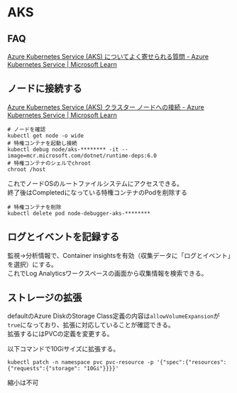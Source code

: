 # AKS

## FAQ

[Azure Kubernetes Service (AKS) についてよく寄せられる質問 - Azure Kubernetes Service | Microsoft Learn](https://learn.microsoft.com/ja-jp/azure/aks/faq)

## ノードに接続する

[Azure Kubernetes Service (AKS) クラスター ノードへの接続 - Azure Kubernetes Service | Microsoft Learn](https://learn.microsoft.com/ja-jp/azure/aks/node-access)

```console
# ノードを確認
kubectl get node -o wide
# 特権コンテナを起動し接続
kubectl debug node/aks-******** -it --image=mcr.microsoft.com/dotnet/runtime-deps:6.0
# 特権コンテナのシェルでchroot
chroot /host
```

これでノードOSのルートファイルシステムにアクセスできる。  
終了後はCompletedになっている特権コンテナのPodを削除する

```console
# 特権コンテナを削除
kubectl delete pod node-debugger-aks-********
```

## ログとイベントを記録する

監視->分析情報で、Container insightsを有効（収集データに「ログとイベント」を選択）にする。  
これでLog Analyticsワークスペースの画面から収集情報を検索できる。

## ストレージの拡張

defaultのAzure DiskのStorage Class定義の内容は`allowVolumeExpansion`が`true`になっており、拡張に対応していることが確認できる。  
拡張するにはPVCの定義を変更する。

以下コマンドで10Giサイズに拡張する。

```console
kubectl patch -n namespace pvc pvc-resource -p '{"spec":{"resources":{"requests":{"storage": "10Gi"}}}}'
```

縮小は不可
